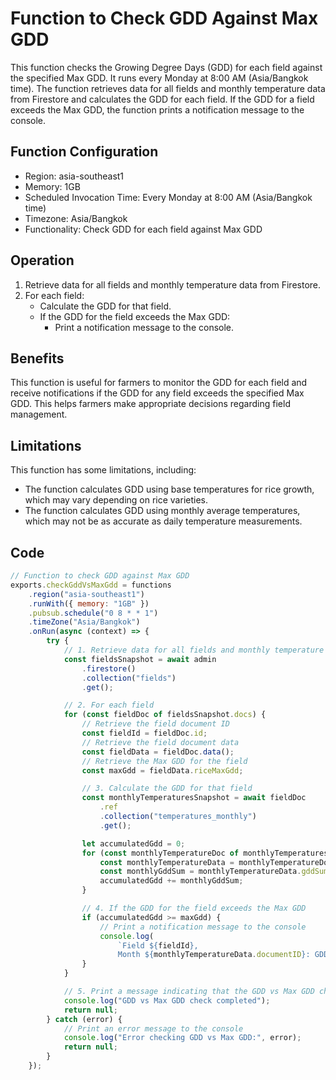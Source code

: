 # Function to Check GDD Against Max GDD

This function checks the Growing Degree Days (GDD) for each field against the specified Max GDD. It runs every Monday at 8:00 AM (Asia/Bangkok time). The function retrieves data for all fields and monthly temperature data from Firestore and calculates the GDD for each field. If the GDD for a field exceeds the Max GDD, the function prints a notification message to the console.

## Function Configuration

* Region: asia-southeast1
* Memory: 1GB
* Scheduled Invocation Time: Every Monday at 8:00 AM (Asia/Bangkok time)
* Timezone: Asia/Bangkok
* Functionality: Check GDD for each field against Max GDD

## Operation

1. Retrieve data for all fields and monthly temperature data from Firestore.
2. For each field:
   * Calculate the GDD for that field.
   * If the GDD for the field exceeds the Max GDD:
      * Print a notification message to the console.

## Benefits

This function is useful for farmers to monitor the GDD for each field and receive notifications if the GDD for any field exceeds the specified Max GDD. This helps farmers make appropriate decisions regarding field management.

## Limitations

This function has some limitations, including:

* The function calculates GDD using base temperatures for rice growth, which may vary depending on rice varieties.
* The function calculates GDD using monthly average temperatures, which may not be as accurate as daily temperature measurements.

## Code

```javascript
// Function to check GDD against Max GDD
exports.checkGddVsMaxGdd = functions
    .region("asia-southeast1")
    .runWith({ memory: "1GB" })
    .pubsub.schedule("0 8 * * 1")
    .timeZone("Asia/Bangkok")
    .onRun(async (context) => {
        try {
            // 1. Retrieve data for all fields and monthly temperature data from Firestore
            const fieldsSnapshot = await admin
                .firestore()
                .collection("fields")
                .get();

            // 2. For each field
            for (const fieldDoc of fieldsSnapshot.docs) {
                // Retrieve the field document ID
                const fieldId = fieldDoc.id;
                // Retrieve the field document data
                const fieldData = fieldDoc.data();
                // Retrieve the Max GDD for the field
                const maxGdd = fieldData.riceMaxGdd;

                // 3. Calculate the GDD for that field
                const monthlyTemperaturesSnapshot = await fieldDoc
                    .ref
                    .collection("temperatures_monthly")
                    .get();

                let accumulatedGdd = 0;
                for (const monthlyTemperatureDoc of monthlyTemperaturesSnapshot.docs) {
                    const monthlyTemperatureData = monthlyTemperatureDoc.data();
                    const monthlyGddSum = monthlyTemperatureData.gddSum;
                    accumulatedGdd += monthlyGddSum;
                }

                // 4. If the GDD for the field exceeds the Max GDD
                if (accumulatedGdd >= maxGdd) {
                    // Print a notification message to the console
                    console.log(
                        `Field ${fieldId},
                        Month ${monthlyTemperatureData.documentID}: GDD exceeded maxGdd`);
                }
            }

            // 5. Print a message indicating that the GDD vs Max GDD check is completed
            console.log("GDD vs Max GDD check completed");
            return null;
        } catch (error) {
            // Print an error message to the console
            console.log("Error checking GDD vs Max GDD:", error);
            return null;
        }
    });
```
